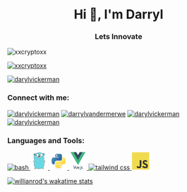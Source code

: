 <h1 align="center">Hi 👋, I'm Darryl</h1>
<h3 align="center">Lets Innovate</h3>

<p align="left"> <img src="https://komarev.com/ghpvc/?username=xxcryptoxx&label=Profile%20views&color=0e75b6&style=flat" alt="xxcryptoxx" /> </p>

<p align="left"> <a href="https://github.com/ryo-ma/github-profile-trophy"><img src="https://github-profile-trophy.vercel.app/?username=xxcryptoxx" alt="xxcryptoxx" /></a> </p>

<p align="left"> <a href="https://twitter.com/darylvickerman" target="blank"><img src="https://img.shields.io/twitter/follow/darylvickerman?logo=twitter&style=for-the-badge" alt="darylvickerman" /></a> </p>

<h3 align="left">Connect with me:</h3>
<p align="left">
<a href="https://twitter.com/darylvickerman" target="blank"><img align="center" src="https://raw.githubusercontent.com/rahuldkjain/github-profile-readme-generator/master/src/images/icons/Social/twitter.svg" alt="darylvickerman" height="30" width="40" /></a>
<a href="https://linkedin.com/in/darrylvandermerwe" target="blank"><img align="center" src="https://raw.githubusercontent.com/rahuldkjain/github-profile-readme-generator/master/src/images/icons/Social/linked-in-alt.svg" alt="darrylvandermerwe" height="30" width="40" /></a>
<a href="https://stackoverflow.com/users/darylvickerman" target="blank"><img align="center" src="https://raw.githubusercontent.com/rahuldkjain/github-profile-readme-generator/master/src/images/icons/Social/stack-overflow.svg" alt="darylvickerman" height="30" width="40" /></a>
<a href="https://instagram.com/darylvickerman" target="blank"><img align="center" src="https://raw.githubusercontent.com/rahuldkjain/github-profile-readme-generator/master/src/images/icons/Social/instagram.svg" alt="darylvickerman" height="30" width="40" /></a>
</p>

<h3 align="left">Languages and Tools:</h3>
<p align="left"> <a href="https://www.gnu.org/software/bash/" target="_blank"> <img src="https://www.vectorlogo.zone/logos/gnu_bash/gnu_bash-icon.svg" alt="bash" width="40" height="40"/> </a> <a href="https://golang.org" target="_blank"> <img src="https://raw.githubusercontent.com/devicons/devicon/master/icons/go/go-original.svg" alt="go" width="40" height="40"/> </a> <a href="https://www.python.org" target="_blank"> <img src="https://raw.githubusercontent.com/devicons/devicon/master/icons/python/python-original.svg" alt="python" width="40" height="40"/> </a> <a href="https://vuejs.org/" target="_blank"> <img src="https://raw.githubusercontent.com/devicons/devicon/master/icons/vuejs/vuejs-original-wordmark.svg" alt="vuejs" width="40" height="40"/> </a> <a href="https://tailwindcss.com/" target="_blank"> <img src="https://petermekhaeil.gallerycdn.vsassets.io/extensions/petermekhaeil/vscode-tailwindcss-explorer/0.6.1/1620805955090/Microsoft.VisualStudio.Services.Icons.Default" alt="tailwind css" width="40" height="40"/> </a></a> <a href="https://www.javascript.com/" target="_blank"> <img src="https://github.com/devicons/devicon/blob/master/icons/javascript/javascript-original.svg" alt="javascript" width="40" height="40"/> </a> </p>

[![willianrod's wakatime stats](https://github-readme-stats.vercel.app/api/wakatime?username=@xxCryptoxx)](https://github.com/anuraghazra/github-readme-stats)

